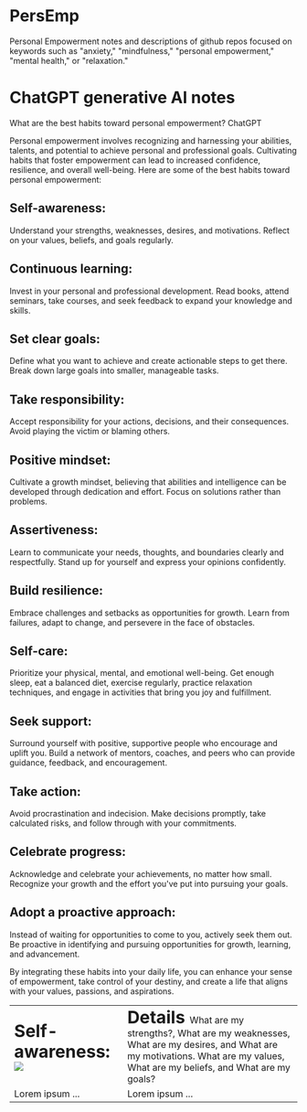 # PersEmp
Personal Empowerment notes and descriptions of github repos focused on keywords such as "anxiety," "mindfulness," "personal empowerment," "mental health," or "relaxation." 

# ChatGPT generative AI notes 
What are the best habits toward personal empowerment?
ChatGPT

Personal empowerment involves recognizing and harnessing your abilities, talents, and potential to achieve personal and professional goals. Cultivating habits that foster empowerment can lead to increased confidence, resilience, and overall well-being. Here are some of the best habits toward personal empowerment:

## Self-awareness: 
Understand your strengths, weaknesses, desires, and motivations. Reflect on your values, beliefs, and goals regularly.

## Continuous learning: 
Invest in your personal and professional development. Read books, attend seminars, take courses, and seek feedback to expand your knowledge and skills.

## Set clear goals: 
Define what you want to achieve and create actionable steps to get there. Break down large goals into smaller, manageable tasks.

## Take responsibility: 
Accept responsibility for your actions, decisions, and their consequences. Avoid playing the victim or blaming others.

## Positive mindset: 
Cultivate a growth mindset, believing that abilities and intelligence can be developed through dedication and effort. Focus on solutions rather than problems.

## Assertiveness: 
Learn to communicate your needs, thoughts, and boundaries clearly and respectfully. Stand up for yourself and express your opinions confidently.

## Build resilience: 
Embrace challenges and setbacks as opportunities for growth. Learn from failures, adapt to change, and persevere in the face of obstacles.

## Self-care: 
Prioritize your physical, mental, and emotional well-being. Get enough sleep, eat a balanced diet, exercise regularly, practice relaxation techniques, and engage in activities that bring you joy and fulfillment.

## Seek support: 
Surround yourself with positive, supportive people who encourage and uplift you. Build a network of mentors, coaches, and peers who can provide guidance, feedback, and encouragement.

## Take action: 
Avoid procrastination and indecision. Make decisions promptly, take calculated risks, and follow through with your commitments.

## Celebrate progress: 
Acknowledge and celebrate your achievements, no matter how small. Recognize your growth and the effort you've put into pursuing your goals.

## Adopt a proactive approach: 
Instead of waiting for opportunities to come to you, actively seek them out. Be proactive in identifying and pursuing opportunities for growth, learning, and advancement.

By integrating these habits into your daily life, you can enhance your sense of empowerment, take control of your destiny, and create a life that aligns with your values, passions, and aspirations.
 

<table border="0">
 <tr>
    <td><b style="font-size:30px">Self-awareness:</b> <img src="https://github.com/ruperto7/PersEmp/assets/19964505/a9cd8936-c201-4386-864e-917c1113b2a5">  </td>
    <td><b style="font-size:30px">Details </b>What are my strengths?, What are my weaknesses, What are my desires, and What are my motivations. What are my values, What are my beliefs, and What are my goals?</td>
 </tr>
 <tr>
    <td>Lorem ipsum ...</td>
    <td>Lorem ipsum ...</td>
 </tr>
</table>









